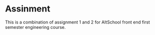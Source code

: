 # Assinment
This is a combination of assignment 1 and 2 for AltSchool front end first semester engineering course.

